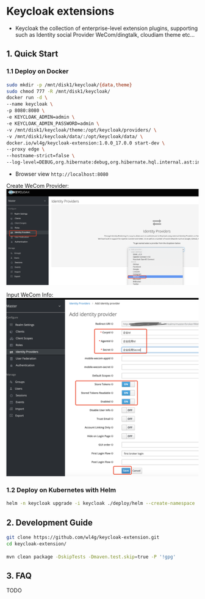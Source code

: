 # Keycloak extensions

- Keycloak the collection of enterprise-level extension plugins, supporting such as Identity social Provider WeCom/dingtalk, cloudiam theme etc...

## 1. Quick Start

### 1.1 Deploy on Docker

```bash
sudo mkdir -p /mnt/disk1/keycloak/{data,theme}
sudo chmod 777 -R /mnt/disk1/keycloak/
docker run -d \
--name keycloak \
-p 8080:8080 \
-e KEYCLOAK_ADMIN=admin \
-e KEYCLOAK_ADMIN_PASSWORD=admin \
-v /mnt/disk1/keycloak/theme:/opt/keycloak/providers/ \
-v /mnt/disk1/keycloak/data/:/opt/keycloak/data/ \
docker.io/wl4g/keycloak-extension:1.0.0_17.0.0 start-dev \
--proxy edge \
--hostname-strict=false \
--log-level=DEBUG,org.hibernate:debug,org.hibernate.hql.internal.ast:info
```

- Browser view `http://localhost:8080`

Create WeCom Provider:
![create_wecom_provider](social-wecom/images/create_wecom_provider.jpg)

Input WeCom Info:
![create_wecom_provider](social-wecom/images/info_setting.jpg)

### 1.2 Deploy on Kubernetes with Helm

```bash
helm -n keycloak upgrade -i keycloak ./deploy/helm --create-namespace
```

## 2. Development Guide

```bash
git clone https://github.com/wl4g/keycloak-extension.git
cd keycloak-extension/

mvn clean package -DskipTests -Dmaven.test.skip=true -P '!gpg'
```

## 3. FAQ

TODO